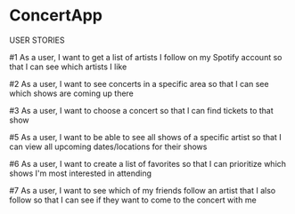 # ConcertApp
USER STORIES

#1 As a user, I want to get a list of artists I follow on my Spotify account so that I can see which artists I like

#2 As a user, I want to see concerts in a specific area so that I can see which shows are coming up there

#3 As a user, I want to choose a concert so that I can find tickets to that show

#5 As a user, I want to be able to see all shows of a specific artist so that I can view all upcoming dates/locations for their shows

#6 As a user, I want to create a list of favorites so that I can prioritize which shows I'm most interested in attending

#7 As a user, I want to see which of my friends follow an artist that I also follow so that I can see if they want to come to the concert with me


